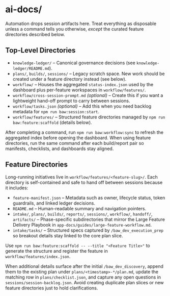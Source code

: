 # ai-docs/

Automation drops session artifacts here. Treat everything as disposable unless a command tells you otherwise, *except* the curated feature directories described below.

## Top-Level Directories

- `knowledge-ledger/` – Canonical governance decisions (see `knowledge-ledger/README.md`).
- `plans/`, `builds/`, `sessions/` – Legacy scratch space. New work should be created under a feature directory instead (see below).
- `workflow/` – Houses the aggregated `status-index.json` used by the dashboard plus per-feature workspaces in `workflow/features/`.
- `workflow/cross-session-prompt.md` *(optional)* – Create this if you want a lightweight hand-off prompt to carry between sessions.
- `workflow/tasks.json` *(optional)* – Add this when you need backlog metadata for `npm run baw:session:start`.
- `workflow/features/` – Structured feature directories managed by `npm run baw:feature:scaffold` (details below).

After completing a command, run `npm run baw:workflow:sync` to refresh the aggregated index before opening the dashboard. When using feature directories, run the same command after each build/report pair so manifests, checklists, and dashboards stay aligned.

## Feature Directories

Long-running initiatives live in `workflow/features/<feature-slug>/`. Each directory is self-contained and safe to hand off between sessions because it includes:

- `feature-manifest.json` – Metadata such as owner, lifecycle status, token guardrails, and linked ledger decisions.
- `README.md` – Human-readable summary and navigation pointers.
- `intake/`, `plans/`, `builds/`, `reports/`, `sessions/`, `workflow/`, `handoff/`, `artifacts/` – Phase-specific subdirectories that mirror the Large Feature Delivery Playbook in `app-docs/guides/large-feature-workflow.md`.
- `intake/tasks/` – Structured specs captured by `/baw_dev_execution_prep` so breakout details stay linked to the core plan slice.

Use `npm run baw:feature:scaffold -- --title "<Feature Title>"` to generate the structure and register the feature in `workflow/features/index.json`.

When additional details surface after the initial `/baw_dev_discovery`, append them to the existing plan under `plans/<timestamp>-*/plan.md`, update the matching row in `plans/checklist.json`, and capture any open questions in `sessions/session-backlog.json`. Avoid creating duplicate plan slices or new feature directories just to hold clarifications.
